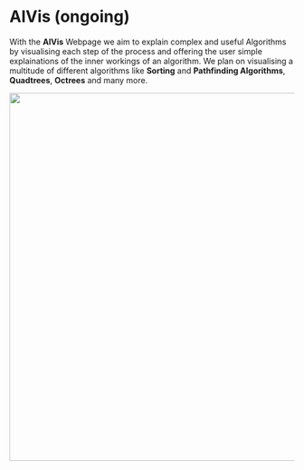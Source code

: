 # AlVis (ongoing)
With the **AlVis** Webpage we aim to explain complex and useful Algorithms by visualising each step of the process and offering the user simple explainations of the inner workings of an algorithm. We plan on visualising a multitude of different algorithms like **Sorting** and **Pathfinding Algorithms**, **Quadtrees**, **Octrees** and many more.

<img src="https://user-images.githubusercontent.com/63166690/168694672-da7a373b-0bf7-42a1-b479-521ff4c4e923.png" width="1000" height="650">


